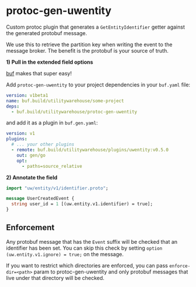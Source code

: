 # protoc-gen-uwentity

Custom protoc plugin that generates a `GetEntityIdentifier` getter against the generated protobuf message.

We use this to retrieve the partition key when writing the event to the message broker. The benefit is the protobuf
is your source of truth.

**1) Pull in the extended field options**

[buf](https://buf.build/) makes that super easy! 

Add `protoc-gen-uwentity` to your project dependencies in your `buf.yaml` file:
```yaml
version: v1beta1
name: buf.build/utilitywarehouse/some-project
deps:
  - buf.build/utilitywarehouse/protoc-gen-uwentity
```

and add it as a plugin in `buf.gen.yaml`:
```yaml
version: v1
plugins:
  # ... your other plugins
  - remote: buf.build/utilitywarehouse/plugins/uwentity:v0.5.0
    out: gen/go
    opt:
      - paths=source_relative
```

**2) Annotate the field**

```protobuf
import "uw/entity/v1/identifier.proto";

message UserCreatedEvent {
  string user_id = 1 [(uw.entity.v1.identifier) = true];
}
```

## Enforcement

Any protobuf message that has the `Event` suffix will be checked that an identifier has been set.
You can skip this check by setting `option (uw.entity.v1.ignore) = true;` on the message.

If you want to restrict which directories are enforced, you can pass `enforce-dir=<path>` param to
protoc-gen-uwentity and only protobuf messages that live under that directory will be checked.
